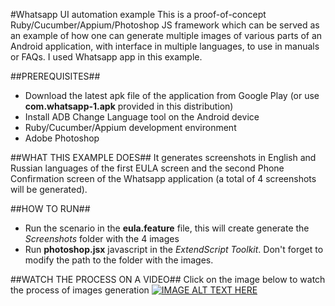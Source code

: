 #Whatsapp UI automation example
This is a proof-of-concept Ruby/Cucumber/Appium/Photoshop JS framework which can be served as an example of how one can generate multiple images of various parts of an Android application, with interface in multiple languages, to use in manuals or FAQs. I used Whatsapp app in this example.

##PREREQUISITES##
* Download the latest apk file of the application from Google Play (or use **com.whatsapp-1.apk** provided in this distribution)
* Install ADB Change Language tool on the Android device
* Ruby/Cucumber/Appium development environment
* Adobe Photoshop

##WHAT THIS EXAMPLE DOES##
It generates screenshots in English and Russian languages of the first EULA screen and the second Phone Confirmation screen of the Whatsapp application (a total of 4 screenshots will be generated). 

##HOW TO RUN##
* Run the scenario in the **eula.feature** file, this will create generate the *Screenshots* folder with the 4 images
* Run **photoshop.jsx** javascript in the *ExtendScript Toolkit*. Don't forget to modify the path to the folder with the images.

##WATCH THE PROCESS ON A VIDEO##
Click on the image below to watch the process of images generation
[![IMAGE ALT TEXT HERE](http://img.youtube.com/vi/iz1ReCzPANI/0.jpg)](https://youtu.be/iz1ReCzPANI)